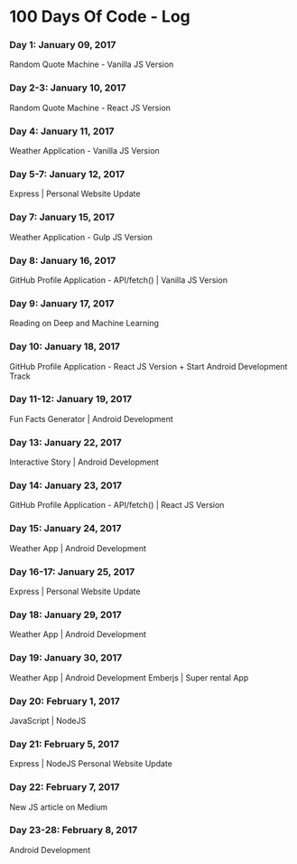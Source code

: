 # 100 Days Of Code - Log

### Day 1: January 09, 2017
Random Quote Machine - Vanilla JS Version

### Day 2-3: January 10, 2017
Random Quote Machine - React JS Version

### Day 4: January 11, 2017
Weather Application - Vanilla JS Version

### Day 5-7: January 12, 2017
Express | Personal Website Update

### Day 7: January 15, 2017
Weather Application - Gulp JS Version

### Day 8: January 16, 2017
GitHub Profile Application - API/fetch() | Vanilla JS Version

### Day 9: January 17, 2017
Reading on Deep and Machine Learning

### Day 10: January 18, 2017
GitHub Profile Application - React JS Version + Start Android Development Track

### Day 11-12: January 19, 2017
Fun Facts Generator | Android Development

### Day 13: January 22, 2017
Interactive Story | Android Development

### Day 14: January 23, 2017
GitHub Profile Application - API/fetch() | React JS Version

### Day 15: January 24, 2017
Weather App | Android Development

### Day 16-17: January 25, 2017
Express | Personal Website Update

### Day 18: January 29, 2017
Weather App | Android Development

### Day 19: January 30, 2017
Weather App | Android Development
Emberjs | Super rental App

### Day 20: February 1, 2017
JavaScript | NodeJS

### Day 21: February 5, 2017
Express | NodeJS
Personal Website Update

### Day 22: February 7, 2017
New JS article on Medium

### Day 23-28: February 8, 2017
Android Development
